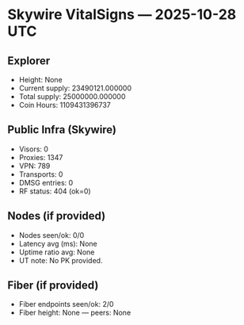 # Skywire VitalSigns — 2025-10-28 UTC
## Explorer
- Height: None
- Current supply: 23490121.000000
- Total supply: 25000000.000000
- Coin Hours: 1109431396737

## Public Infra (Skywire)
- Visors: 0
- Proxies: 1347
- VPN: 789
- Transports: 0
- DMSG entries: 0
- RF status: 404 (ok=0)

## Nodes (if provided)
- Nodes seen/ok: 0/0
- Latency avg (ms): None
- Uptime ratio avg: None
- UT note: No PK provided.

## Fiber (if provided)
- Fiber endpoints seen/ok: 2/0
- Fiber height: None — peers: None
